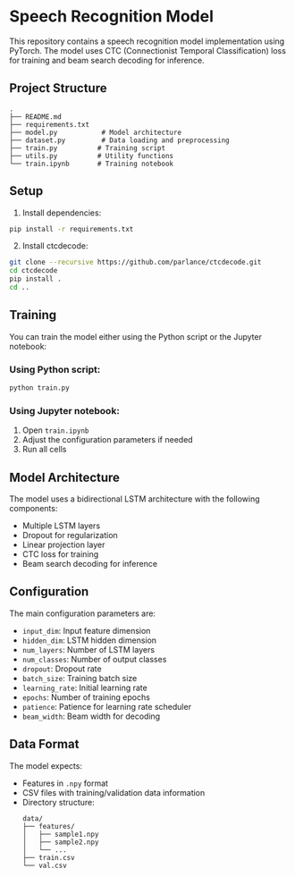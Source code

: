 # Speech Recognition Model

This repository contains a speech recognition model implementation using PyTorch. The model uses CTC (Connectionist Temporal Classification) loss for training and beam search decoding for inference.

## Project Structure

```
.
├── README.md
├── requirements.txt
├── model.py           # Model architecture
├── dataset.py         # Data loading and preprocessing
├── train.py          # Training script
├── utils.py          # Utility functions
└── train.ipynb       # Training notebook
```

## Setup

1. Install dependencies:
```bash
pip install -r requirements.txt
```

2. Install ctcdecode:
```bash
git clone --recursive https://github.com/parlance/ctcdecode.git
cd ctcdecode
pip install .
cd ..
```

## Training

You can train the model either using the Python script or the Jupyter notebook:

### Using Python script:
```bash
python train.py
```

### Using Jupyter notebook:
1. Open `train.ipynb`
2. Adjust the configuration parameters if needed
3. Run all cells

## Model Architecture

The model uses a bidirectional LSTM architecture with the following components:
- Multiple LSTM layers
- Dropout for regularization
- Linear projection layer
- CTC loss for training
- Beam search decoding for inference

## Configuration

The main configuration parameters are:
- `input_dim`: Input feature dimension
- `hidden_dim`: LSTM hidden dimension
- `num_layers`: Number of LSTM layers
- `num_classes`: Number of output classes
- `dropout`: Dropout rate
- `batch_size`: Training batch size
- `learning_rate`: Initial learning rate
- `epochs`: Number of training epochs
- `patience`: Patience for learning rate scheduler
- `beam_width`: Beam width for decoding

## Data Format

The model expects:
- Features in `.npy` format
- CSV files with training/validation data information
- Directory structure:
  ```
  data/
  ├── features/
  │   ├── sample1.npy
  │   ├── sample2.npy
  │   └── ...
  ├── train.csv
  └── val.csv
  ```
